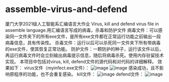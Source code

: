 # assemble-virus-and-defend
厦门大学2021级人工智能系汇编语言大作业
Virus, kill and defend virus file in assemble language.用汇编语言写成的病毒，杀毒和防护文件
病毒文件：可以感染同一文件夹下的所有exe文件，是所有exe文件都在正常运行功能之前输出一段病毒信息，具有传染性。
杀毒文件：运行以后可以杀死同一文件夹下所有带病毒的exe文件，使其恢复正常功能。
防护文件：一颗防护的种子，运行该文件以后，再运行病毒文件时会立刻输出病毒提示信息，随后将病毒杀死。使用内存驻留技术实现。
本项目中包括对virus, kill, defend文件的源代码和对代码的详细解释。
效果如下：
virus文件（myinfect.exe文件）：
![image](https://github.com/malaozei/assemble-virus-and-defend/assets/94264539/4d9c4f38-fcc1-4971-b61f-e0b913d62f60)
![image](https://github.com/malaozei/assemble-virus-and-defend/assets/94264539/965263ca-bc6d-4fcd-b2d9-4dc1a0ae94e9)
感染成功，且不影响原程序的功能，也不会重复感染。
kill文件：
![image](https://github.com/malaozei/assemble-virus-and-defend/assets/94264539/f150c3d0-a4b3-4e05-a31d-3cfc7f7940e1)
defend文件：
![image](https://github.com/malaozei/assemble-virus-and-defend/assets/94264539/9f0f8042-154b-4252-90d0-72d71ceb2458)
